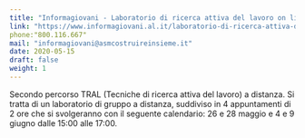 ```yaml
---
title: "Informagiovani - Laboratorio di ricerca attiva del lavoro on line"
link: "https://www.informagiovani.al.it/laboratorio-di-ricerca-attiva-del-lavoro-on-line/"
phone:"800.116.667"
mail: "informagiovani@asmcostruireinsieme.it"
date: 2020-05-15
draft: false
weight: 1
---
```


Secondo percorso TRAL (Tecniche di ricerca attiva del lavoro) a distanza. Si tratta di un laboratorio di gruppo a distanza, suddiviso in 4 appuntamenti di 2 ore che si svolgeranno con il seguente calendario: 26 e 28 maggio e 4 e 9 giugno dalle 15:00 alle 17:00.